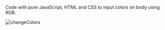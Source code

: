 Code with pure JavaScript, HTML and CSS to input colors on body using RGB.

![changeColors](https://user-images.githubusercontent.com/54251390/88980669-384f4a00-d292-11ea-9e4e-019b398d08cb.gif)
